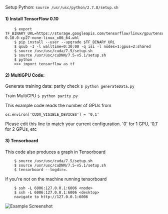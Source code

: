 Setup Python:
```source /usr/usc/python/2.7.8/setup.sh```

#### 1) Install TensorFlow 0.10
```
    $ export TF_BINARY_URL=https://storage.googleapis.com/tensorflow/linux/gpu/tensorflow-0.10.0-cp27-none-linux_x86_64.whl
    $ pip install --user --upgrade $TF_BINARY_URL
    $ qsub -I -l walltime=0:30:00 -q isi -l nodes=1:gpus=2:shared
    $ source /usr/usc/cuda/7.5/setup.sh
    $ source /usr/usc/cuDNN/7.5-v5.1/setup.sh
    $ python
    >>> import tensorflow as tf
```

#### 2) MultiGPU Code:
Generate training data:   parity check
``` $ python generateData.py     ```
  
Train  MultiGPU
```$ python parity.py ```

This example code reads the number of GPUs from 
```
os.environ['CUDA_VISIBLE_DEVICES'] = '0,1'
```
Please edit this line to match your current configuration.  '0' for 1 GPU, '0,1' for 2 GPUs, etc

#### 3) Tensorboard
This code also produces a graph in Tensorboard
```
    $ source /usr/usc/cuda/7.5/setup.sh
    $ source /usr/usc/cuDNN/7.5-v5.1/setup.sh
    $ tensorboard --logdir=.
```

If you're not on the machine running tensorboard
```
    $ ssh -L 6006:127.0.0.1:6006 <node>
    $ ssh -L 6006:127.0.0.1:6006 <desktop>
    navigate to http://127.0.0.1:6006
```

![Example Screenshot](ScreenShot.png?raw=true "TensorBoard")
